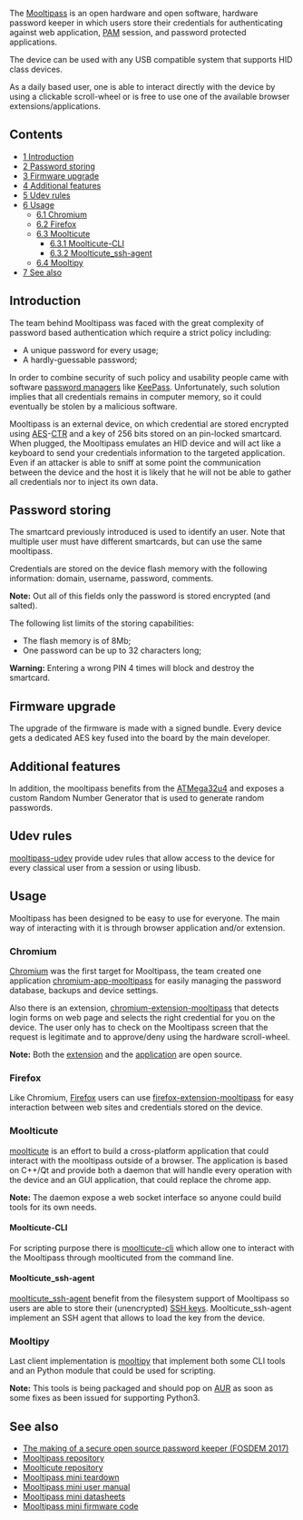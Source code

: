 The [Mooltipass](https://www.themooltipass.com/) is an open hardware and open software, hardware password keeper in which users store their credentials for authenticating against web application, [PAM](/index.php/PAM "PAM") session, and password protected applications.

The device can be used with any USB compatible system that supports HID class devices.

As a daily based user, one is able to interact directly with the device by using a clickable scroll-wheel or is free to use one of the available browser extensions/applications.

## Contents

*   [1 Introduction](#Introduction)
*   [2 Password storing](#Password_storing)
*   [3 Firmware upgrade](#Firmware_upgrade)
*   [4 Additional features](#Additional_features)
*   [5 Udev rules](#Udev_rules)
*   [6 Usage](#Usage)
    *   [6.1 Chromium](#Chromium)
    *   [6.2 Firefox](#Firefox)
    *   [6.3 Moolticute](#Moolticute)
        *   [6.3.1 Moolticute-CLI](#Moolticute-CLI)
        *   [6.3.2 Moolticute_ssh-agent](#Moolticute_ssh-agent)
    *   [6.4 Mooltipy](#Mooltipy)
*   [7 See also](#See_also)

## Introduction

The team behind Mooltipass was faced with the great complexity of password based authentication which require a strict policy including:

*   A unique password for every usage;
*   A hardly-guessable password;

In order to combine security of such policy and usability people came with software [password managers](/index.php/Password_manager "Password manager") like [KeePass](/index.php/KeePass "KeePass"). Unfortunately, such solution implies that all credentials remains in computer memory, so it could eventually be stolen by a malicious software.

Mooltipass is an external device, on which credential are stored encrypted using [AES](https://en.wikipedia.org/wiki/Advanced_Encryption_Standard "wikipedia:Advanced Encryption Standard")-[CTR](https://en.wikipedia.org/wiki/Block_cipher_mode_of_operation#Counter_.28CTR.29 "wikipedia:Block cipher mode of operation") and a key of 256 bits stored on an pin-locked smartcard. When plugged, the Mooltipass emulates an HID device and will act like a keyboard to send your credentials information to the targeted application. Even if an attacker is able to sniff at some point the communication between the device and the host it is likely that he will not be able to gather all credentials nor to inject its own data.

## Password storing

The smartcard previously introduced is used to identify an user. Note that multiple user must have different smartcards, but can use the same mooltipass.

Credentials are stored on the device flash memory with the following information: domain, username, password, comments.

**Note:** Out all of this fields only the password is stored encrypted (and salted).

The following list limits of the storing capabilities:

*   The flash memory is of 8Mb;
*   One password can be up to 32 characters long;

**Warning:** Entering a wrong PIN 4 times will block and destroy the smartcard.

## Firmware upgrade

The upgrade of the firmware is made with a signed bundle. Every device gets a dedicated AES key fused into the board by the main developer.

## Additional features

In addition, the mooltipass benefits from the [ATMega32u4](http://www.atmel.com/devices/ATMEGA32U4.aspx) and exposes a custom Random Number Generator that is used to generate random passwords.

## Udev rules

[mooltipass-udev](https://aur.archlinux.org/packages/mooltipass-udev/) provide udev rules that allow access to the device for every classical user from a session or using libusb.

## Usage

Mooltipass has been designed to be easy to use for everyone. The main way of interacting with it is through browser application and/or extension.

### Chromium

[Chromium](/index.php/Chromium "Chromium") was the first target for Mooltipass, the team created one application [chromium-app-mooltipass](https://aur.archlinux.org/packages/chromium-app-mooltipass/) for easily managing the password database, backups and device settings.

Also there is an extension, [chromium-extension-mooltipass](https://aur.archlinux.org/packages/chromium-extension-mooltipass/) that detects login forms on web page and selects the right credential for you on the device. The user only has to check on the Mooltipass screen that the request is legitimate and to approve/deny using the hardware scroll-wheel.

**Note:** Both the [extension](https://github.com/limpkin/mooltipass/tree/master/chrome_extension) and the [application](https://github.com/limpkin/mooltipass/tree/master/chrome_app) are open source.

### Firefox

Like Chromium, [Firefox](/index.php/Firefox "Firefox") users can use [firefox-extension-mooltipass](https://aur.archlinux.org/packages/firefox-extension-mooltipass/) for easy interaction between web sites and credentials stored on the device.

### Moolticute

[moolticute](https://aur.archlinux.org/packages/moolticute/) is an effort to build a cross-platform application that could interact with the mooltipass outside of a browser. The application is based on C++/Qt and provide both a daemon that will handle every operation with the device and an GUI application, that could replace the chrome app.

**Note:** The daemon expose a web socket interface so anyone could build tools for its own needs.

#### Moolticute-CLI

For scripting purpose there is [moolticute-cli](https://aur.archlinux.org/packages/moolticute-cli/) which allow one to interact with the Mooltipass through moolticuted from the command line.

#### Moolticute_ssh-agent

[moolticute_ssh-agent](https://aur.archlinux.org/packages/moolticute_ssh-agent/) benefit from the filesystem support of Mooltipass so users are able to store their (unencrypted) [SSH keys](/index.php/SSH_keys "SSH keys"). Moolticute_ssh-agent implement an SSH agent that allows to load the key from the device.

### Mooltipy

Last client implementation is [mooltipy](https://github.com/osquat/mooltipy) that implement both some CLI tools and an Python module that could be used for scripting.

**Note:** This tools is being packaged and should pop on [AUR](/index.php/AUR "AUR") as soon as some fixes as been issued for supporting Python3.

## See also

*   [The making of a secure open source password keeper (FOSDEM 2017)](https://fosdem.org/2017/schedule/event/password_keeper/)
*   [Mooltipass repository](https://github.com/limpkin/mooltipass)
*   [Moolticute repository](https://github.com/raoulh/moolticute)
*   [Mooltipass mini teardown](https://fry.blueblue.fr/mpm/teardown/)
*   [Mooltipass mini user manual](https://github.com/limpkin/mooltipass/raw/master/user_manual_mini.pdf)
*   [Mooltipass mini datasheets](https://github.com/limpkin/mooltipass/tree/master/datasheets/mini)
*   [Mooltipass mini firmware code](https://github.com/limpkin/mooltipass/tree/master/source_code)